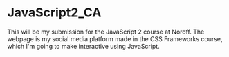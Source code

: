 # JavaScript2_CA
This will be my submission for the JavaScript 2 course at Noroff. The webpage is my social media platform made in the CSS Frameworks course, which I'm going to make interactive using JavaScript. 
